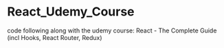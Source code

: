 # React_Udemy_Course
code following along with the udemy course: React - The Complete Guide (incl Hooks, React Router, Redux)

